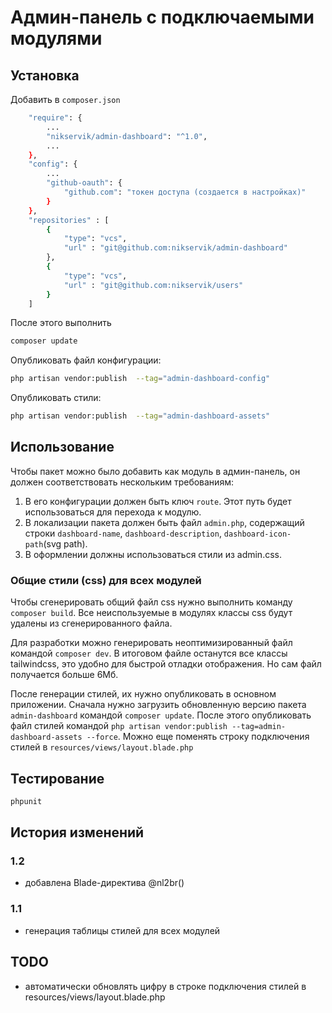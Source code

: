 # Админ-панель с подключаемыми модулями


## Установка

Добавить в `composer.json`
```bash
    "require": {
        ...
        "nikservik/admin-dashboard": "^1.0",
        ...
    },
    "config": {
        ...
        "github-oauth": {
            "github.com": "токен доступа (создается в настройках)"
        }
    },
    "repositories" : [
        {
            "type": "vcs",
            "url" : "git@github.com:nikservik/admin-dashboard"
        },
        {
            "type": "vcs",
            "url" : "git@github.com:nikservik/users"
        }
    ]
```
После этого выполнить 
```bash
composer update
```

Опубликовать файл конфигурации:
```bash
php artisan vendor:publish  --tag="admin-dashboard-config"
```
Опубликовать стили:
```bash
php artisan vendor:publish  --tag="admin-dashboard-assets"
```

## Использование

Чтобы пакет можно было добавить как модуль в админ-панель,
он должен соответствовать нескольким требованиям:
1. В его конфигурации должен быть ключ `route`. 
   Этот путь будет использоваться для перехода к модулю.
2. В локализации пакета должен быть файл `admin.php`, содержащий строки
   `dashboard-name`, `dashboard-description`, `dashboard-icon-path`(svg path).
3. В оформлении должны использоваться стили из admin.css.

### Общие стили (css) для всех модулей

Чтобы сгенерировать общий файл css нужно выполнить команду `composer build`. 
Все неиспользуемые в модулях классы css будут удалены из сгенерированного файла.

Для разработки можно генерировать неоптимизированный файл командой `composer dev`. 
В итоговом файле останутся все классы tailwindcss, это удобно для быстрой отладки отображения.
Но сам файл получается больше 6Мб.

После генерации стилей, их нужно опубликовать в основном приложении.
Сначала нужно загрузить обновленную версию пакета `admin-dashboard` командой `composer update`.
После этого опубликовать файл стилей командой `php artisan vendor:publish --tag=admin-dashboard-assets --force`.
Можно еще поменять строку подключения стилей в `resources/views/layout.blade.php`

## Тестирование

```bash
phpunit
```

## История изменений

### 1.2
- добавлена Blade-директива @nl2br()

### 1.1
- генерация таблицы стилей для всех модулей

## TODO

- автоматически обновлять цифру в строке подключения стилей в resources/views/layout.blade.php
